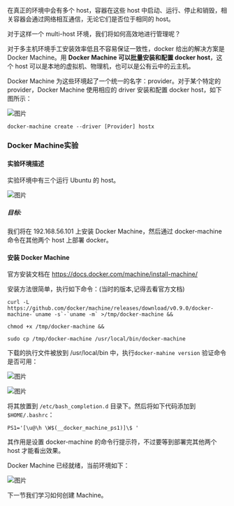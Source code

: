 在真正的环境中会有多个 host，容器在这些 host 中启动、运行、停止和销毁，相关容器会通过网络相互通信，无论它们是否位于相同的 host。

对于这样一个 multi-host 环境，我们将如何高效地进行管理呢？



对于多主机环境手工安装效率低且不容易保证一致性，docker 给出的解决方案是 Docker Machine。用 **Docker Machine 可以批量安装和配置 docker host**，这个 host 可以是本地的虚拟机、物理机，也可以是公有云中的云主机。



Docker Machine 为这些环境起了一个统一的名字：provider。对于某个特定的 provider，Docker Machine 使用相应的 driver 安装和配置 docker host，如下图所示：

![图片](http://mmbiz.qpic.cn/mmbiz_png/Hia4HVYXRicqElrZR4xibxkpicNHXTmvsyNbxUUlgqZx2OZHJgfjb46EhicxHIXzRoEMUfDT06fq3IgQGmCSCJqatMg/640?wx_fmt=png&wxfrom=5&wx_lazy=1&wx_co=1)

`docker-machine create --driver [Provider] hostx`

### Docker Machine实验

#### **实验环境描述**

实验环境中有三个运行 Ubuntu 的 host。

![图片](http://mmbiz.qpic.cn/mmbiz_png/Hia4HVYXRicqElrZR4xibxkpicNHXTmvsyNbwwkMJxjckZbAB2uaFlAXtUC6JmDSb7yT5QjxZPNBGGxHZ9xxA1J18w/640?wx_fmt=png&wxfrom=5&wx_lazy=1&wx_co=1)

##### 目标:

我们将在 192.168.56.101 上安装 Docker Machine，然后通过 docker-machine 命令在其他两个 host 上部署 docker。

#### **安装 Docker Machine**

官方安装文档在 https://docs.docker.com/machine/install-machine/

安装方法很简单，执行如下命令：(当时的版本,记得去看官方文档)

```
curl -L https://github.com/docker/machine/releases/download/v0.9.0/docker-machine-`uname -s`-`uname -m` >/tmp/docker-machine &&

chmod +x /tmp/docker-machine &&

sudo cp /tmp/docker-machine /usr/local/bin/docker-machine
```



下载的执行文件被放到 /usr/local/bin 中，执行`docker-mahine version` 验证命令是否可用：

![图片](http://mmbiz.qpic.cn/mmbiz_png/Hia4HVYXRicqElrZR4xibxkpicNHXTmvsyNby17NA9qpreS37L3S7qGSNyFncn4cZ1A3bV80tOf3NB7peibB09DXicjA/640?wx_fmt=png&wxfrom=5&wx_lazy=1&wx_co=1)

![图片](http://mmbiz.qpic.cn/mmbiz_png/Hia4HVYXRicqElrZR4xibxkpicNHXTmvsyNbfNVXl9MeIUaSl0Q9iagu8ibG7s6iaZXibXTibjjhHibLpMl8klvgQagCm71g/640?wx_fmt=png&wxfrom=5&wx_lazy=1&wx_co=1)

将其放置到 `/etc/bash_completion.d` 目录下。然后将如下代码添加到`$HOME/.bashrc`：

`PS1='[\u@\h \W$(__docker_machine_ps1)]\$ '`

其作用是设置 docker-machine 的命令行提示符，不过要等到部署完其他两个 host 才能看出效果。

Docker Machine 已经就绪，当前环境如下：

![图片](http://mmbiz.qpic.cn/mmbiz_png/Hia4HVYXRicqElrZR4xibxkpicNHXTmvsyNbPlmZzAFx9G6gRQnnzOZsqHesEulT4SQibkkHPk9pHtTmsVCdhIhE3Ew/640?wx_fmt=png&wxfrom=5&wx_lazy=1&wx_co=1)

下一节我们学习如何创建 Machine。
